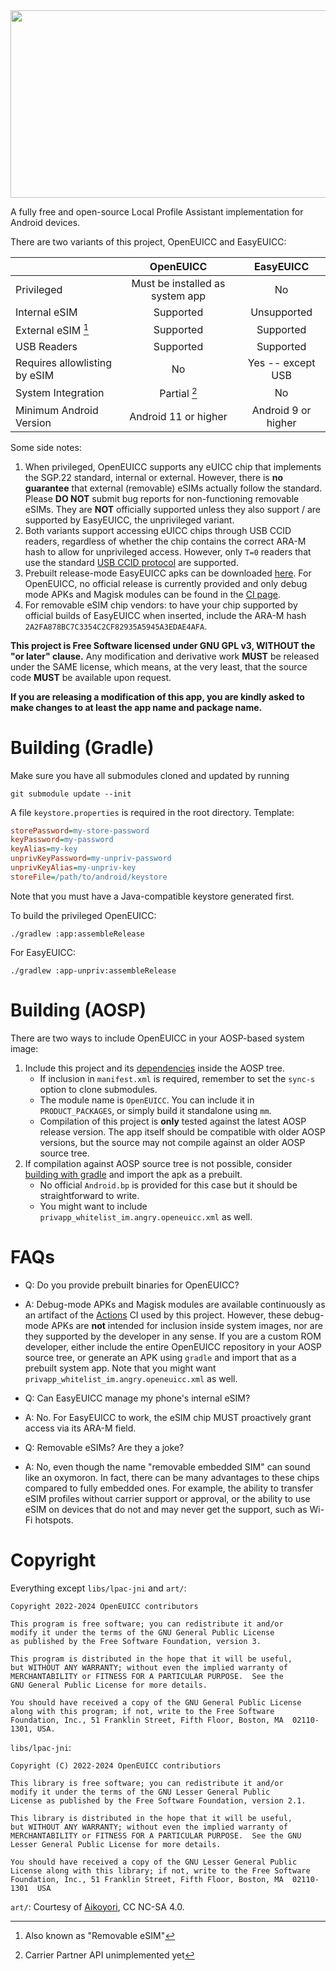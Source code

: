 <img src="https://gitea.angry.im/PeterCxy/OpenEUICC/media/branch/master/art/OpenEUICCBG.svg" width="512" height="300">

A fully free and open-source Local Profile Assistant implementation for Android devices.

There are two variants of this project, OpenEUICC and EasyEUICC:

|                               |            OpenEUICC            |      EasyEUICC      |
| :---------------------------- | :-----------------------------: | :-----------------: |
| Privileged                    | Must be installed as system app |         No          |
| Internal eSIM                 |            Supported            |     Unsupported     |
| External eSIM [^1]            |            Supported            |      Supported      |
| USB Readers                   |            Supported            |      Supported      |
| Requires allowlisting by eSIM |               No                |  Yes -- except USB  |
| System Integration            |          Partial [^2]           |         No          |
| Minimum Android Version       |      Android 11 or higher       | Android 9 or higher |

[^1]: Also known as "Removable eSIM"
[^2]: Carrier Partner API unimplemented yet

Some side notes:
1. When privileged, OpenEUICC supports any eUICC chip that implements the SGP.22 standard, internal or external. However, there is __no guarantee__ that external (removable) eSIMs actually follow the standard. Please __DO NOT__ submit bug reports for non-functioning removable eSIMs. They are __NOT__ officially supported unless they also support / are supported by EasyEUICC, the unprivileged variant.
2. Both variants support accessing eUICC chips through USB CCID readers, regardless of whether the chip contains the correct ARA-M hash to allow for unprivileged access. However, only `T=0` readers that use the standard [USB CCID protocol](https://en.wikipedia.org/wiki/CCID_(protocol)) are supported.
3. Prebuilt release-mode EasyEUICC apks can be downloaded [here](https://gitea.angry.im/PeterCxy/OpenEUICC/releases). For OpenEUICC, no official release is currently provided and only debug mode APKs and Magisk modules can be found in the [CI page](https://gitea.angry.im/PeterCxy/OpenEUICC/actions).
4. For removable eSIM chip vendors: to have your chip supported by official builds of EasyEUICC when inserted, include the ARA-M hash `2A2FA878BC7C3354C2CF82935A5945A3EDAE4AFA`.

__This project is Free Software licensed under GNU GPL v3, WITHOUT the "or later" clause.__ Any modification and derivative work __MUST__ be released under the SAME license, which means, at the very least, that the source code __MUST__ be available upon request.

__If you are releasing a modification of this app, you are kindly asked to make changes to at least the app name and package name.__  

Building (Gradle)
===

Make sure you have all submodules cloned and updated by running

```shell
git submodule update --init
```

A file `keystore.properties` is required in the root directory. Template:

```ini
storePassword=my-store-password
keyPassword=my-password
keyAlias=my-key
unprivKeyPassword=my-unpriv-password
unprivKeyAlias=my-unpriv-key
storeFile=/path/to/android/keystore
```

Note that you must have a Java-compatible keystore generated first.

To build the privileged OpenEUICC:

```shell
./gradlew :app:assembleRelease
```

For EasyEUICC:

```shell
./gradlew :app-unpriv:assembleRelease
```

Building (AOSP)
===

There are two ways to include OpenEUICC in your AOSP-based system image:

1. Include this project and its [dependencies](https://gitea.angry.im/PeterCxy/android_prebuilts_openeuicc-deps) inside the AOSP tree.
   - If inclusion in `manifest.xml` is required, remember to set the `sync-s` option to clone submodules.
   - The module name is `OpenEUICC`. You can include it in `PRODUCT_PACKAGES`, or simply build it standalone using `mm`.
   - Compilation of this project is **only** tested against the latest AOSP release version. The app itself should be compatible with older AOSP versions, but the source may not compile against an older AOSP source tree.
2. If compilation against AOSP source tree is not possible, consider [building with gradle](#building-gradle) and import the apk as a prebuilt.
   - No official `Android.bp` is provided for this case but it should be straightforward to write.
   - You might want to include `privapp_whitelist_im.angry.openeuicc.xml` as well.

FAQs
===

- Q: Do you provide prebuilt binaries for OpenEUICC?
- A: Debug-mode APKs and Magisk modules are available continuously as an artifact of the [Actions](https://gitea.angry.im/PeterCxy/OpenEUICC/actions) CI used by this project. However, these debug-mode APKs are **not** intended for inclusion inside system images, nor are they supported by the developer in any sense. If you are a custom ROM developer, either include the entire OpenEUICC repository in your AOSP source tree, or generate an APK using `gradle` and import that as a prebuilt system app. Note that you might want `privapp_whitelist_im.angry.openeuicc.xml` as well.

- Q: Can EasyEUICC manage my phone's internal eSIM?
- A: No. For EasyEUICC to work, the eSIM chip MUST proactively grant access via its ARA-M field.

- Q: Removable eSIMs? Are they a joke?
- A: No, even though the name "removable embedded SIM" can sound like an oxymoron. In fact, there can be many advantages to these chips compared to fully embedded ones. For example, the ability to transfer eSIM profiles without carrier support or approval, or the ability to use eSIM on devices that do not and may never get the support, such as Wi-Fi hotspots.

Copyright
===

Everything except `libs/lpac-jni` and `art/`:

```
Copyright 2022-2024 OpenEUICC contributors

This program is free software; you can redistribute it and/or
modify it under the terms of the GNU General Public License
as published by the Free Software Foundation, version 3.

This program is distributed in the hope that it will be useful,
but WITHOUT ANY WARRANTY; without even the implied warranty of
MERCHANTABILITY or FITNESS FOR A PARTICULAR PURPOSE.  See the
GNU General Public License for more details.

You should have received a copy of the GNU General Public License
along with this program; if not, write to the Free Software
Foundation, Inc., 51 Franklin Street, Fifth Floor, Boston, MA  02110-1301, USA.
```

`libs/lpac-jni`:

```
Copyright (C) 2022-2024 OpenEUICC contributiors

This library is free software; you can redistribute it and/or
modify it under the terms of the GNU Lesser General Public
License as published by the Free Software Foundation, version 2.1.

This library is distributed in the hope that it will be useful,
but WITHOUT ANY WARRANTY; without even the implied warranty of
MERCHANTABILITY or FITNESS FOR A PARTICULAR PURPOSE.  See the GNU
Lesser General Public License for more details.

You should have received a copy of the GNU Lesser General Public
License along with this library; if not, write to the Free Software
Foundation, Inc., 51 Franklin Street, Fifth Floor, Boston, MA  02110-1301  USA
```

`art/`: Courtesy of [Aikoyori](https://github.com/Aikoyori), CC NC-SA 4.0.
